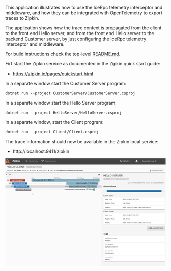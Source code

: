 This application illustrates how to use the IceRpc telemetry interceptor and middleware, and how they can be
integrated with OpenTelemetry to export traces to Zipkin.

The application shows how the trace context is propagated from the client to the front end Hello server, and
from the front end Hello server to the backend Customer server, by just configuring the IceRpc telemetry interceptor
and middleware.

For build instructions check the top-level [README.md](../../README.md).

Firt start the Zipkin service as documented in the Zipkin quick start guide:

- https://zipkin.io/pages/quickstart.html

In a separate window start the Customer Server program:
```
dotnet run --project CustomerServer/CustomerServer.csproj
```

In a separate window start the Hello Server program:
```
dotnet run --project HelloServer/HelloServer.csproj
```

In a separate window, start the Client program:
```
dotnet run --project Client/Client.csproj
```

The trace information should now be available in the Zipkin local service:

 - http://localhost:9411/zipkin

![Zipkin](./zipkin.png)
